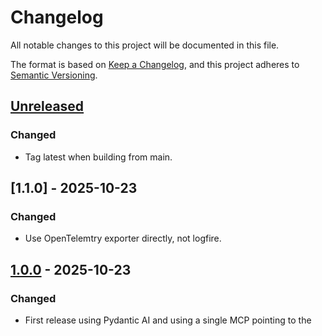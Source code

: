 # Changelog

All notable changes to this project will be documented in this file.

The format is based on [Keep a Changelog](https://keepachangelog.com/en/1.0.0/),
and this project adheres to [Semantic Versioning](https://semver.org/spec/v2.0.0.html).

## [Unreleased]

### Changed

- Tag latest when building from main.

## [1.1.0] - 2025-10-23

### Changed

- Use OpenTelemtry exporter directly, not logfire.

## [1.0.0] - 2025-10-23

### Changed

- First release using Pydantic AI and using a single MCP pointing to the


[Unreleased]: https://github.com/giantswarm/shoot/compare/v1.0.0...HEAD
[1.0.0]: https://github.com/giantswarm/shoot/compare/v0.0.0...v1.0.0
